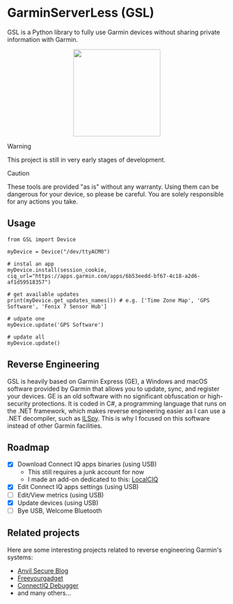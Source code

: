 # GarminServerLess (GSL)

GSL is a Python library to fully use Garmin devices without sharing private information with Garmin.

<p align="center">
	<img src="https://github.com/abadiet/GarminServerLess/blob/main/resources/logo.png" width="200">
</p>

> [!WARNING]
> This project is still in very early stages of development.

> [!CAUTION]
> These tools are provided "as is" without any warranty. Using them can be dangerous for your device, so please be careful. You are solely responsible for any actions you take.


## Usage

```
from GSL import Device

myDevice = Device("/dev/ttyACM0")

# instal an app
myDevice.install(session_cookie, ciq_url="https://apps.garmin.com/apps/6b53eedd-bf67-4c18-a2d6-af1d59518357")

# get available updates
print(myDevice.get_updates_names()) # e.g. ['Time Zone Map', 'GPS Software', 'Fenix 7 Sensor Hub']

# udpate one
myDevice.update('GPS Software')

# update all
myDevice.update()
```

## Reverse Engineering

GSL is heavily based on Garmin Express (GE), a Windows and macOS software provided by Garmin that allows you to update, sync, and register your devices.
GE is an old software with no significant obfuscation or high-security protections. It is coded in C#, a programming language that runs on the .NET framework, which makes reverse engineering easier as I can use a .NET decompiler, such as [ILSpy](https://github.com/icsharpcode/ILSpy). This is why I focused on this software instead of other Garmin facilities.


## Roadmap

- [x] Download Connect IQ apps binaries (using USB)
    - This still requires a junk account for now
    - I made an add-on dedicated to this: [LocalCIQ](https://addons.mozilla.org/en-US/firefox/addon/localciq/)
- [x] Edit Connect IQ apps settings (using USB)
- [ ] Edit/View metrics (using USB)
- [x] Update devices (using USB)
- [ ] Bye USB, Welcome Bluetooth

## Related projects

Here are some interesting projects related to reverse engineering Garmin's systems:

- [Anvil Secure Blog](https://www.anvilsecure.com/blog/compromising-garmins-sport-watches-a-deep-dive-into-garminos-and-its-monkeyc-virtual-machine.html)
- [Freeyourgadget](https://codeberg.org/Freeyourgadget/Gadgetbridge/issues/959)
- [ConnectIQ Debugger](https://github.com/pzl/ciqdb)
- and many others...
